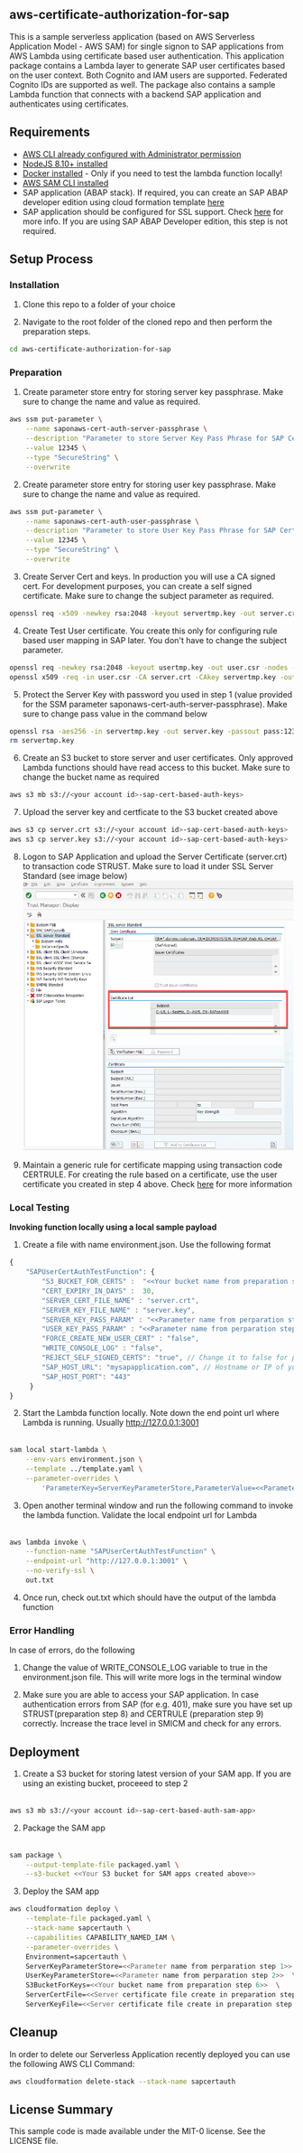 ## aws-certificate-authorization-for-sap

This is a sample serverless application (based on AWS Serverless Application Model - AWS SAM) for single signon to SAP applications from AWS Lambda using certificate based user authentication. This application package contains a Lambda layer to generate SAP user certificates based on the user context. Both Cognito and IAM users are supported. Federated Cognito IDs are supported as well. The package also contains a sample Lambda function that connects with a backend SAP application and authenticates using certificates.

## Requirements

* [AWS CLI already configured with Administrator permission](https://docs.aws.amazon.com/cli/latest/userguide/cli-chap-welcome.html)
* [NodeJS 8.10+ installed](https://nodejs.org/en/download/)
* [Docker installed](https://www.docker.com/community-edition) - Only if you need to test the lambda function locally!
* [AWS SAM CLI installed](https://docs.aws.amazon.com/serverless-application-model/latest/developerguide/serverless-sam-cli-install.html)
* SAP application (ABAP stack). If required, you can create an SAP ABAP developer edition using cloud formation template [here](https://github.com/aws-samples/aws-cloudformation-sap-abap-dev)
* SAP application should be configured for SSL support. Check [here](https://help.sap.com/viewer/e73bba71770e4c0ca5fb2a3c17e8e229/7.5.8/en-US/4923501ebf5a1902e10000000a42189c.html) for more info. If you are using SAP ABAP Developer edition, this step is not required.

## Setup Process

### Installation

1. Clone this repo to a folder of your choice

2. Navigate to the root folder of the cloned repo and then perform the preparation steps.
```bash
cd aws-certificate-authorization-for-sap 
```

### Preparation

1. Create parameter store entry for storing server key passphrase. Make sure to change the name and value as required. 
```bash
aws ssm put-parameter \
    --name saponaws-cert-auth-server-passphrase \
    --description "Parameter to store Server Key Pass Phrase for SAP Certs" \
    --value 12345 \
    --type "SecureString" \
    --overwrite 
```

2. Create parameter store entry for storing user key passphrase. Make sure to change the name and value as required. 
```bash
aws ssm put-parameter \
    --name saponaws-cert-auth-user-passphrase \
    --description "Parameter to store User Key Pass Phrase for SAP Certs" \
    --value 12345 \
    --type "SecureString" \
    --overwrite 
```

3. Create Server Cert and keys. In production you will use a CA signed cert. For development purposes, you can create a self signed certificate. Make sure to change the subject parameter as required. 
```bash
openssl req -x509 -newkey rsa:2048 -keyout servertmp.key -out server.crt -nodes -days 365 -subj "/CN=SAPonAWS/O=AWS/L=Seattle/C=US"
```

4. Create Test User certificate. You create this only for configuring rule based user mapping in SAP later. You don't have to change the subject parameter.
```bash
openssl req -newkey rsa:2048 -keyout usertmp.key -out user.csr -nodes -days 365 -subj "/CN=UNKNOWN"
openssl x509 -req -in user.csr -CA server.crt -CAkey servertmp.key -out user.crt -set_serial 01 -days 365
```

5. Protect the Server Key with password you used in step 1 (value provided for the SSM parameter saponaws-cert-auth-server-passphrase). Make sure to change pass value in the command below
```bash
openssl rsa -aes256 -in servertmp.key -out server.key -passout pass:12345
rm servertmp.key
```

6. Create an S3 bucket to store server and user certificates. Only approved Lambda functions should have read access to this bucket. Make sure to change the bucket name as required
```bash
aws s3 mb s3://<your account id>-sap-cert-based-auth-keys>
```

7. Upload the server key and certficate to the S3 bucket created above
```bash
aws s3 cp server.crt s3://<your account id>-sap-cert-based-auth-keys>
aws s3 cp server.key s3://<your account id>-sap-cert-based-auth-keys>
```

8. Logon to SAP Application and upload the Server Certificate (server.crt) to transaction code STRUST. Make sure to load it under SSL Server Standard (see image below)
![SAP STRUST](/images/sap_strust.png?raw=true)

9. Maintain a generic rule for certificate mapping using transaction code CERTRULE. For creating the rule based on a certificate, use the user certificate you created in step 4 above. Check [here](https://help.sap.com/viewer/d528eef3dca14679bcb47b069aa17a9d/1709%20001/en-US/7c6d4b04370e40319ad790b554aa9a0b.html) for more information

### Local Testing

**Invoking function locally using a local sample payload**

1. Create a file with name environment.json. Use the following format
```javascript
{
    "SAPUserCertAuthTestFunction": {
        "S3_BUCKET_FOR_CERTS" :  "<<Your bucket name from preparation step 6>>",
        "CERT_EXPIRY_IN_DAYS" :  30,
        "SERVER_CERT_FILE_NAME" : "server.crt",
        "SERVER_KEY_FILE_NAME" : "server.key",
        "SERVER_KEY_PASS_PARAM" : "<<Parameter name from perparation step 1>>",
        "USER_KEY_PASS_PARAM" : "<<Parameter name from perparation step 2>>",
        "FORCE_CREATE_NEW_USER_CERT" : "false",
        "WRITE_CONSOLE_LOG" : "false",
        "REJECT_SELF_SIGNED_CERTS": "true", // Change it to false for production
        "SAP_HOST_URL": "mysapapplication.com", // Hostname or IP of your SAP application. Protocol (HTTPs) not required
        "SAP_HOST_PORT": "443" 
     }
}
```

2. Start the Lambda function locally. Note down the end point url where Lambda is running. Usually http://127.0.0.1:3001
```bash

sam local start-lambda \
    --env-vars environment.json \
    --template ../template.yaml \
    --parameter-overrides \
        'ParameterKey=ServerKeyParameterStore,ParameterValue=<<Parameter name from perparation step 1>> ParameterKey=UserKeyParameterStore,ParameterValue=<<Parameter name from perparation step 1>> ParameterKey=S3BucketForKeys,ParameterValue=<<Your bucket name from preparation step 6>>'

```

3. Open another terminal window and run the following command to invoke the lambda function. Validate the local endpoint url for Lambda
```bash

aws lambda invoke \
    --function-name "SAPUserCertAuthTestFunction" \
    --endpoint-url "http://127.0.0.1:3001" \
    --no-verify-ssl \
    out.txt

```
4. Once run, check out.txt which should have the output of the lambda function

### Error Handling

In case of errors, do the following

1. Change the value of WRITE_CONSOLE_LOG variable to true in the environment.json file. This will write more logs in the terminal window

2. Make sure you are able to access your SAP application. In case authentication errors from SAP (for e.g. 401), make sure you have set up STRUST(preparation step 8) and CERTRULE (preparation step 9) correctly. Increase the trace level in SMICM and check for any errors.

## Deployment

1. Create a S3 bucket for storing latest version of your SAM app. If you are using an existing bucket, proceeed to step 2
```bash

aws s3 mb s3://<your account id>-sap-cert-based-auth-sam-app>

```

2. Package the SAM app
```bash

sam package \
    --output-template-file packaged.yaml \
    --s3-bucket <<Your S3 bucket for SAM apps created above>>

```

3. Deploy the SAM app
```bash
aws cloudformation deploy \
    --template-file packaged.yaml \
    --stack-name sapcertauth \
    --capabilities CAPABILITY_NAMED_IAM \
    --parameter-overrides \
    Environment=sapcertauth \
    ServerKeyParameterStore=<<Parameter name from perparation step 1>> \
    UserKeyParameterStore=<<Parameter name from perparation step 2>>  \
    S3BucketForKeys=<<Your bucket name from preparation step 6>>  \
    ServerCertFile=<<Server certificate file create in preparation step 3. for e.g. server.crt>> \
    ServerKeyFile=<<Server certificate file create in preparation step 5. for e.g. server.key>>
```

## Cleanup

In order to delete our Serverless Application recently deployed you can use the following AWS CLI Command:
```bash
aws cloudformation delete-stack --stack-name sapcertauth
```

## License Summary

This sample code is made available under the MIT-0 license. See the LICENSE file.
